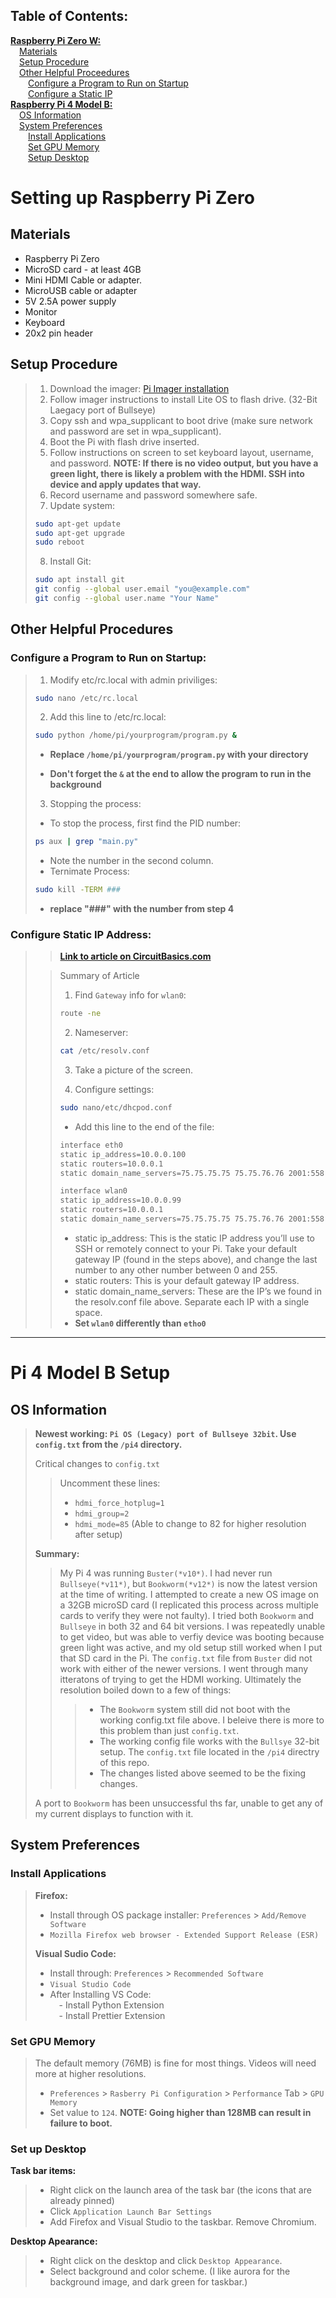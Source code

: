## Table of Contents:

[**Raspberry Pi Zero W:**](#setting-up-raspberry-pi-zero)  
&emsp;[Materials](#materials)  
&emsp;[Setup Procedure](#setup-procedure)  
&emsp;[Other Helpful Proceedures](#other-helpful-procedures)  
&emsp;&emsp;[Configure a Program to Run on Startup](#configure-a-program-to-run-on-startup)  
&emsp;&emsp;[Configure a Static IP](#configure-static-ip-address)  
[**Raspberry Pi 4 Model B:**](#pi-4-model-b-setup)  
&emsp;[OS Information](#os-information)  
&emsp;[System Preferences](#system-preferences)  
&emsp;&emsp;[Install Applications](#install-applications)  
&emsp;&emsp;[Set GPU Memory](#set-gpu-memory)  
&emsp;&emsp;[Setup Desktop](#set-up-desktop)  

# Setting up Raspberry Pi Zero

## Materials

- Raspberry Pi Zero
- MicroSD card - at least 4GB
- Mini HDMI Cable or adapter.
- MicroUSB cable or adapter
- 5V 2.5A power supply
- Monitor
- Keyboard
- 20x2 pin header

## Setup Procedure

> 1.  Download the imager: [Pi Imager installation](https://www.raspberrypi.com/software/)
> 2.  Follow imager instructions to install Lite OS to flash drive. (32-Bit Laegacy port of Bullseye)
> 3.  Copy ssh and wpa_supplicant to boot drive (make sure network and password are set in wpa_supplicant).
> 4.  Boot the Pi with flash drive inserted.
> 5.  Follow instructions on screen to set keyboard layout, username, and password.
>     **NOTE: If there is no video output, but you have a green light, there is likely a problem with the HDMI. SSH into device and apply updates that way.**
> 6.  Record username and password somewhere safe.
> 7.  Update system:
>
> ```bash
> sudo apt-get update
> sudo apt-get upgrade
> sudo reboot
> ```
>
> 8.  Install Git:
>
> ```bash
> sudo apt install git
> git config --global user.email "you@example.com"
> git config --global user.name "Your Name"
> ```

## Other Helpful Procedures

### Configure a Program to Run on Startup:

> 1.  Modify etc/rc.local with admin priviliges:
>
> ```bash
> sudo nano /etc/rc.local
> ```
>
> 2.  Add this line to /etc/rc.local:
>
> ```bash
> sudo python /home/pi/yourprogram/program.py &
> ```
>
> - **Replace `/home/pi/yourprogram/program.py` with your directory**
>
> - **Don't forget the `&` at the end to allow the program to run in the background**
>
> 3.  Stopping the process:
>
> - To stop the process, first find the PID number:
>
> ```bash
> ps aux | grep "main.py"
> ```
>
> - Note the number in the second column.
> - Ternimate Process:
>
> ```bash
> sudo kill -TERM ###
> ```
>
> - **replace "###" with the number from step 4**

### Configure Static IP Address:

> > [**Link to article on CircuitBasics.com**](https://www.circuitbasics.com/how-to-set-up-a-static-ip-on-the-raspberry-pi/#:~:text=If%20the%20IP%20address%20of,work%20each%20and%20every%20time)
>
> > Summary of Article
> >
> > 1. Find `Gateway` info for `wlan0`:
> >
> > ```bash
> > route -ne
> > ```
> >
> > 2. Nameserver:
> >
> > ```bash
> > cat /etc/resolv.conf
> > ```
> >
> > 3. Take a picture of the screen.
> >
> > 4. Configure settings:
> >
> > ```bash
> > sudo nano/etc/dhcpod.conf
> > ```
> >
> > - Add this line to the end of the file:
> >
> > ```bash
> > interface eth0
> > static ip_address=10.0.0.100
> > static routers=10.0.0.1
> > static domain_name_servers=75.75.75.75 75.75.76.76 2001:558:feed::1 2001:558:feed::2
> >
> > interface wlan0
> > static ip_address=10.0.0.99
> > static routers=10.0.0.1
> > static domain_name_servers=75.75.75.75 75.75.76.76 2001:558:feed::1 2001:558:feed::2
> > ```
> >
> > - static ip_address: This is the static IP address you’ll use to SSH or remotely connect to your Pi. Take your default gateway IP (found in the steps above), and change the last number to any other number between 0 and 255.
> > - static routers: This is your default gateway IP address.
> > - static domain_name_servers: These are the IP’s we found in the resolv.conf file above. Separate each IP with a single space.
> > - **Set `wlan0` differently than `etho0`**

---

# Pi 4 Model B Setup

## OS Information

> **Newest working: `Pi OS (Legacy) port of Bullseye 32bit`. Use `config.txt` from the `/pi4` directory.**
>
> Critical changes to `config.txt`  
> > Uncomment these lines:
> > - `hdmi_force_hotplug=1`
> > - `hdmi_group=2`
> > - `hdmi_mode=85` (Able to change to 82 for higher resolution after setup)
>
> **Summary:**
>
> > My Pi 4 was running `Buster(*v10*)`. I had never run `Bullseye(*v11*)`, but `Bookworm(*v12*)` is now the latest version at the time of writing. I attempted to create a new OS image on a 32GB microSD card (I replicated this process across multiple cards to verify they were not faulty). I tried both `Bookworm` and `Bullseye` in both 32 and 64 bit versions. I was repeatedly unable to get video, but was able to verfiy device was booting because green light was active, and my old setup still worked when I put that SD card in the Pi. The `config.txt` file from `Buster` did not work with either of the newer versions. I went through many itteratons of trying to get the HDMI working. Ultimately the resolution boiled down to a few of things:
> >
> > > - The `Bookworm` system still did not boot with the working config.txt file above. I beleive there is more to this problem than just `config.txt`.  
> > > - The working config file works with the `Bullsye` 32-bit setup. The `config.txt` file located in the `/pi4` directry of this repo.  
> > > - The changes listed above seemed to be the fixing changes.  
>
> A port to `Bookworm` has been unsuccessful ths far, unable to get any of my current displays to function with it.

## System Preferences

### Install Applications

> **Firefox:**
>
> - Install through OS package installer: `Preferences` > `Add/Remove Software`  
> - `Mozilla Firefox web browser - Extended Support Release (ESR)`  
>
> **Visual Sudio Code:**  
>
> - Install through: `Preferences` > `Recommended Software`  
> - `Visual Studio Code`  
> - After Installing VS Code:  
> &emsp;- Install Python Extension  
> &emsp;- Install Prettier Extension  

### Set GPU Memory

> The default memory (76MB) is fine for most things. Videos will need more at higher resolutions.  
> - `Preferences` > `Rasberry Pi Configuration` > `Performance` Tab > `GPU Memory`  
> - Set value to `124`. **NOTE: Going higher than 128MB can result in failure to boot.**  

### Set up Desktop

**Task bar items:**

> - Right click on the launch area of the task bar (the icons that are already pinned)  
> - Click `Application Launch Bar Settings`  
> - Add Firefox and Visual Studio to the taskbar. Remove Chromium.  

**Desktop Apearance:**

> - Right click on the desktop and click `Desktop Appearance`.  
> - Select background and color scheme. (I like aurora for the background image, and dark green for taskbar.)

